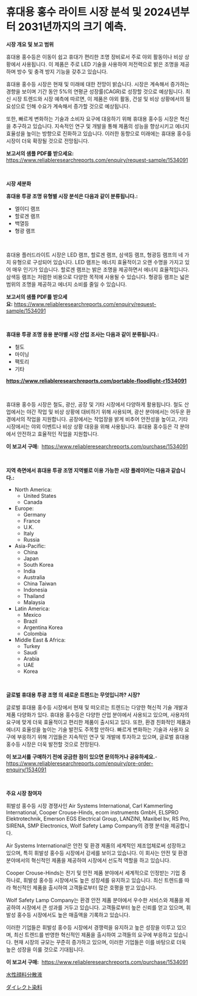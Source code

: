 <p><h1>휴대용 홍수 라이트 시장 분석 및 2024년부터 2031년까지의 크기 예측.</h1></p><p><strong>시장 개요 및 보고 범위</strong></p>
<p><p>휴대용 홍수등은 이동이 쉽고 휴대가 편리한 조명 장비로서 주로 야외 활동이나 비상 상황에서 사용됩니다. 이 제품은 주로 LED 기술을 사용하여 저전력으로 밝은 조명을 제공하며 방수 및 충격 방지 기능을 갖추고 있습니다.</p><p>휴대용 홍수등 시장은 현재 및 미래에 대한 전망이 밝습니다. 시장은 계속해서 증가하는 경향을 보이며 기간 동안 5%의 연평균 성장률(CAGR)로 성장할 것으로 예상됩니다. 최신 시장 트렌드와 시장 예측에 따르면, 이 제품은 야외 활동, 건설 및 비상 상황에서의 필요성으로 인해 수요가 계속해서 증가할 것으로 예상됩니다.</p><p>또한, 빠르게 변화하는 기술과 소비자 요구에 대응하기 위해 휴대용 홍수등 시장은 혁신을 추구하고 있습니다. 지속적인 연구 및 개발을 통해 제품의 성능을 향상시키고 에너지 효율성을 높이는 방향으로 진화하고 있습니다. 이러한 동향으로 미래에는 휴대용 홍수등 시장이 더욱 확장될 것으로 전망됩니다.</p></p>
<p><strong>보고서의 샘플 PDF를 받으세요:</strong> <a href="https://www.reliableresearchreports.com/enquiry/request-sample/1534091">https://www.reliableresearchreports.com/enquiry/request-sample/1534091</a></p>
<p>&nbsp;</p>
<p><strong>시장 세분화</strong></p>
<p><strong>휴대용 투광 조명 유형별 시장 분석은 다음과 같이 분류됩니다.:</strong></p>
<p><ul><li>엘이디 램프</li><li>할로겐 램프</li><li>백열등</li><li>형광 램프</li></ul></p>
<p>&nbsp;</p>
<p><p>휴대용 플러드라이트 시장은 LED 램프, 할로겐 램프, 삼색등 램프, 형광등 램프의 네 가지 유형으로 구성되어 있습니다. LED 램프는 에너지 효율적이고 오랜 수명을 가지고 있어 매우 인기가 있습니다. 할로겐 램프는 밝은 조명을 제공하면서 에너지 효율적입니다. 삼색등 램프는 저렴한 비용으로 다양한 목적에 사용될 수 있습니다. 형광등 램프는 넓은 범위의 조명을 제공하고 에너지 소비를 줄일 수 있습니다.</p></p>
<p><strong>보고서의 샘플 PDF를 받으세요:</strong>&nbsp;<a href="https://www.reliableresearchreports.com/enquiry/request-sample/1534091">https://www.reliableresearchreports.com/enquiry/request-sample/1534091</a></p>
<p>&nbsp;</p>
<p><strong> 휴대용 투광 조명 응용 분야별 시장 산업 조사는 다음과 같이 분류됩니다.:</strong></p>
<p><ul><li>철도</li><li>마이닝</li><li>팩토리</li><li>기타</li></ul></p>
<p><strong><a href="https://www.reliableresearchreports.com/portable-floodlight-r1534091">https://www.reliableresearchreports.com/portable-floodlight-r1534091</a></strong></p>
<p>&nbsp;</p>
<p><p>휴대용 홍수등 시장은 철도, 광산, 공장 및 기타 시장에서 다양하게 활용됩니다. 철도 산업에서는 야간 작업 및 비상 상황에 대비하기 위해 사용되며, 광산 분야에서는 어두운 환경에서의 작업을 지원합니다. 공장에서는 작업장을 밝게 비추어 안전성을 높이고, 기타 시장에서는 야외 이벤트나 비상 상황 대응을 위해 사용됩니다. 휴대용 홍수등은 각 분야에서 안전하고 효율적인 작업을 지원합니다.</p></p>
<p><strong>이 보고서 구매:</strong>&nbsp; <a href="https://www.reliableresearchreports.com/purchase/1534091">https://www.reliableresearchreports.com/purchase/1534091</a></p>
<p>&nbsp;</p>
<p><strong>지역 측면에서 휴대용 투광 조명 지역별로 이용 가능한 시장 플레이어는 다음과 같습니다.:</strong></p>
<p><ul>
    <li>
        North America:
        <ul>
            <li>United States</li>
            <li>Canada</li>
        </ul>
    </li>
    <li>
        Europe:
        <ul>
            <li>Germany</li>
            <li>France</li>
            <li>U.K.</li>
            <li>Italy</li>
            <li>Russia</li>
        </ul>
    </li>
    <li>
        Asia-Pacific:
        <ul>
            <li>China</li>
            <li>Japan</li>
            <li>South Korea</li>
            <li>India</li>
            <li>Australia</li>
            <li>China Taiwan</li>
            <li>Indonesia</li>
            <li>Thailand</li>
            <li>Malaysia</li>
        </ul>
    </li>
    <li>
        Latin America:
        <ul>
            <li>Mexico</li>
            <li>Brazil</li>
            <li>Argentina Korea</li>
            <li>Colombia</li>
        </ul>
    </li>
    <li>
        Middle East & Africa:
        <ul>
            <li>Turkey</li>
            <li>Saudi</li>
            <li>Arabia</li>
            <li>UAE</li>
            <li>Korea</li>
        </ul>
    </li>
    </ul></p>
<p>&nbsp;</p>
<p><strong>글로벌 휴대용 투광 조명 의 새로운 트렌드는 무엇입니까? 시장?</strong></p>
<p><p>글로벌 휴대용 홍수등 시장에서 현재 및 떠오르는 트렌드는 다양한 혁신적 기술 개발과 제품 다양화가 있다. 휴대용 홍수등은 다양한 산업 분야에서 사용되고 있으며, 사용자의 요구에 맞게 더욱 효율적이고 편리한 제품이 출시되고 있다. 또한, 환경 친화적인 제품과 에너지 효율성을 높이는 기술 발전도 주목할 만하다. 빠르게 변화하는 기술과 사용자 요구에 부응하기 위해 기업들은 지속적인 연구 및 개발에 투자하고 있으며, 글로벌 휴대용 홍수등 시장은 더욱 발전할 것으로 전망된다.</p></p>
<p><strong>이 보고서를 구매하기 전에 궁금한 점이 있으면 문의하거나 공유하세요.</strong>- <a href="https://www.reliableresearchreports.com/enquiry/pre-order-enquiry/1534091">https://www.reliableresearchreports.com/enquiry/pre-order-enquiry/1534091</a></p>
<p>&nbsp;</p>
<p><strong>주요 시장 참여자</strong></p>
<p><p>휘발성 홍수등 시장 경쟁사인 Air Systems International, Carl Kammerling International, Cooper Crouse-Hinds, ecom instruments GmbH, ELSPRO Elektrotechnik, Emerson EGS Electrical Group, LANZINI, Maxibel bv, RS Pro, SIRENA, SMP Electronics, Wolf Safety Lamp Company의 경쟁 분석을 제공합니다.</p><p>Air Systems International은 안전 및 환경 제품의 세계적인 제조업체로써 성장하고 있으며, 특히 휘발성 홍수등 시장에서 강세를 보이고 있습니다. 이 회사는 안전 및 환경 분야에서의 혁신적인 제품을 제공하여 시장에서 선도적 역할을 하고 있습니다.</p><p>Cooper Crouse-Hinds는 전기 및 안전 제품 분야에서 세계적으로 인정받는 기업 중 하나로, 휘발성 홍수등 시장에서도 높은 성장세를 유지하고 있습니다. 최신 트렌드를 따라 혁신적인 제품을 출시하여 고객들로부터 많은 호평을 받고 있습니다.</p><p>Wolf Safety Lamp Company는 환경 안전 제품 분야에서 우수한 서비스와 제품을 제공하여 시장에서 큰 성과를 거두고 있습니다. 고객들로부터 높은 신뢰를 얻고 있으며, 휘발성 홍수등 시장에서도 높은 매출액을 기록하고 있습니다.</p><p>이러한 기업들은 휘발성 홍수등 시장에서 경쟁력을 유지하고 높은 성장을 이루고 있으며, 최신 트렌드를 반영한 혁신적인 제품을 출시하여 고객들의 요구에 부응하고 있습니다. 현재 시장의 규모는 꾸준히 증가하고 있으며, 이러한 기업들은 이를 바탕으로 더욱 높은 성장을 이룰 것으로 기대됩니다.</p></p>
<p><strong>이 보고서 구매:</strong>&nbsp;&nbsp;<a href="https://www.reliableresearchreports.com/purchase/1534091">https://www.reliableresearchreports.com/purchase/1534091</a></p>
<p><p><a href="https://github.com/KaydenJohns1964/Market-Research-Report-List-1/blob/main/321904719309.md">水性顔料分散液</a></p><p><a href="https://github.com/marbadji/Market-Research-Report-List-1/blob/main/742292319308.md">ダイレクト染料</a></p></p>